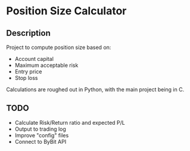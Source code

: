 # Position Size Calculator

Description
-----------
Project to compute position size based on:

* Account capital
* Maximum acceptable risk
* Entry price
* Stop loss

Calculations are roughed out in Python, with the main project being in C.

TODO
----
* Calculate Risk/Return ratio and expected P/L
* Output to trading log
* Improve "config" files
* Connect to ByBit API

